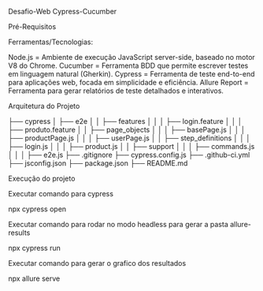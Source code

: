 Desafio-Web Cypress-Cucumber

Pré-Requisitos

Ferramentas/Tecnologias:

Node.js = Ambiente de execução JavaScript server-side, baseado no motor V8 do Chrome.
Cucumber =  Ferramenta BDD que permite escrever testes em linguagem natural (Gherkin).
Cypress = Ferramenta de teste end-to-end para aplicações web, focada em simplicidade e eficiência.
Allure Report = Ferramenta para gerar relatórios de teste detalhados e interativos.

Arquitetura do Projeto

├── cypress
│   ├── e2e
│   │   ├── features
│   │   │       ├── login.feature
│   │   │       ├── produto.feature
│   │   ├── page_objects
│   │   │       ├── basePage.js
│   │   │       ├── productPage.js
│   │   │       ├── userPage.js
│   │   ├── step_definitions
│   │   │       ├── login.js
│   │   │       ├── product.js
│   │   ├── support
│   │   │       ├── commands.js
│   │   │       ├── e2e.js
├── .gitignore
├── cypress.config.js
├── .github-ci.yml
├── jsconfig.json
├── package.json
├── README.md

Execução do projeto

Executar comando para cypress

 npx cypress open

Executar comando para rodar no modo headless para gerar a pasta allure-results

 npx cypress run

Executar comando para gerar o grafico dos resultados

 npx allure serve